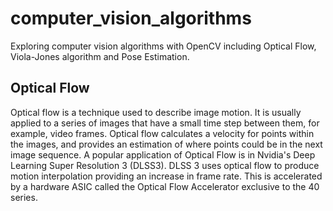 # computer_vision_algorithms
Exploring computer vision algorithms with OpenCV including Optical Flow, Viola-Jones algorithm and Pose Estimation.

## Optical Flow

Optical flow is a technique used to describe image motion. It is usually applied to a series of images that have a small time step between them, for example, video frames. Optical flow calculates a velocity for points within the images, and provides an estimation of where points could be in the next image sequence. A popular application of Optical Flow is in Nvidia's 
Deep Learning Super Resolution 3 (DLSS3). DLSS 3 uses optical flow to produce motion interpolation providing an increase in frame rate. This is accelerated by a hardware ASIC called the Optical Flow Accelerator exclusive to the 40 series.

